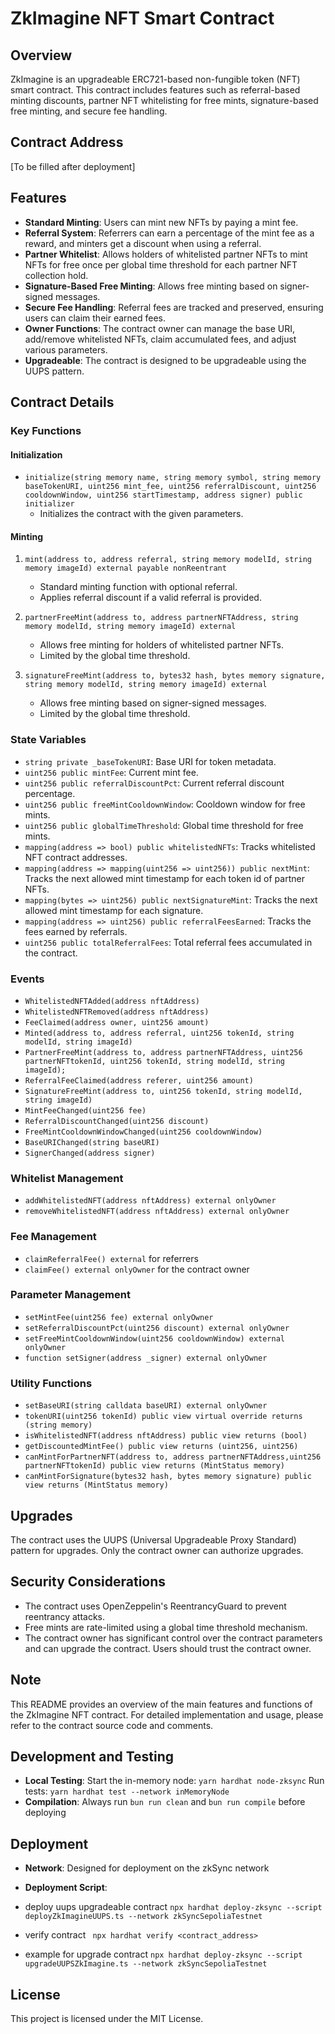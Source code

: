 # ZkImagine NFT Smart Contract

## Overview
ZkImagine is an upgradeable ERC721-based non-fungible token (NFT) smart contract. This contract includes features such as referral-based minting discounts, partner NFT whitelisting for free mints, signature-based free minting, and secure fee handling.

## Contract Address
[To be filled after deployment]

## Features
- **Standard Minting**: Users can mint new NFTs by paying a mint fee.
- **Referral System**: Referrers can earn a percentage of the mint fee as a reward, and minters get a discount when using a referral.
- **Partner Whitelist**: Allows holders of whitelisted partner NFTs to mint NFTs for free once per global time threshold for each partner NFT collection hold.
- **Signature-Based Free Minting**: Allows free minting based on signer-signed messages.
- **Secure Fee Handling**: Referral fees are tracked and preserved, ensuring users can claim their earned fees.
- **Owner Functions**: The contract owner can manage the base URI, add/remove whitelisted NFTs, claim accumulated fees, and adjust various parameters.
- **Upgradeable**: The contract is designed to be upgradeable using the UUPS pattern.

## Contract Details

### Key Functions

#### Initialization
- `initialize(string memory name, string memory symbol, string memory baseTokenURI, uint256 mint_fee, uint256 referralDiscount, uint256 cooldownWindow, uint256 startTimestamp, address signer) public initializer`
  - Initializes the contract with the given parameters.

#### Minting
1. `mint(address to, address referral, string memory modelId, string memory imageId) external payable nonReentrant`
   - Standard minting function with optional referral.
   - Applies referral discount if a valid referral is provided.

2. `partnerFreeMint(address to, address partnerNFTAddress, string memory modelId, string memory imageId) external`
   - Allows free minting for holders of whitelisted partner NFTs.
   - Limited by the global time threshold.

3. `signatureFreeMint(address to, bytes32 hash, bytes memory signature, string memory modelId, string memory imageId) external`
   - Allows free minting based on signer-signed messages.
   - Limited by the global time threshold.

### State Variables
- `string private _baseTokenURI`: Base URI for token metadata.
- `uint256 public mintFee`: Current mint fee.
- `uint256 public referralDiscountPct`: Current referral discount percentage.
- `uint256 public freeMintCooldownWindow`: Cooldown window for free mints.
- `uint256 public globalTimeThreshold`: Global time threshold for free mints.
- `mapping(address => bool) public whitelistedNFTs`: Tracks whitelisted NFT contract addresses.
- `mapping(address => mapping(uint256 => uint256)) public nextMint`: Tracks the next allowed mint timestamp for each token id of partner NFTs.
- `mapping(bytes => uint256) public nextSignatureMint`: Tracks the next allowed mint timestamp for each signature.
- `mapping(address => uint256) public referralFeesEarned`: Tracks the fees earned by referrals.
- `uint256 public totalReferralFees`: Total referral fees accumulated in the contract.

### Events
- `WhitelistedNFTAdded(address nftAddress)`
- `WhitelistedNFTRemoved(address nftAddress)`
- `FeeClaimed(address owner, uint256 amount)`
- `Minted(address to, address referral, uint256 tokenId, string modelId, string imageId)`
- `PartnerFreeMint(address to, address partnerNFTAddress, uint256 partnerNFTtokenId, uint256 tokenId, string modelId, string imageId);`
- `ReferralFeeClaimed(address referer, uint256 amount)`
- `SignatureFreeMint(address to, uint256 tokenId, string modelId, string imageId)`
- `MintFeeChanged(uint256 fee)`
- `ReferralDiscountChanged(uint256 discount)`
- `FreeMintCooldownWindowChanged(uint256 cooldownWindow)`
- `BaseURIChanged(string baseURI)`
- `SignerChanged(address signer)`

### Whitelist Management
- `addWhitelistedNFT(address nftAddress) external onlyOwner`
- `removeWhitelistedNFT(address nftAddress) external onlyOwner`

### Fee Management
- `claimReferralFee() external` for referrers
- `claimFee() external onlyOwner` for the contract owner

### Parameter Management
- `setMintFee(uint256 fee) external onlyOwner`
- `setReferralDiscountPct(uint256 discount) external onlyOwner`
- `setFreeMintCooldownWindow(uint256 cooldownWindow) external onlyOwner`
- `function setSigner(address _signer) external onlyOwner`

### Utility Functions
- `setBaseURI(string calldata baseURI) external onlyOwner`
- `tokenURI(uint256 tokenId) public view virtual override returns (string memory)`
- `isWhitelistedNFT(address nftAddress) public view returns (bool)`
- `getDiscountedMintFee() public view returns (uint256, uint256)`
- `canMintForPartnerNFT(address to, address partnerNFTAddress,uint256 partnerNFTtokenId) public view returns (MintStatus memory)`
- `canMintForSignature(bytes32 hash, bytes memory signature) public view returns (MintStatus memory)`

## Upgrades
The contract uses the UUPS (Universal Upgradeable Proxy Standard) pattern for upgrades. Only the contract owner can authorize upgrades.

## Security Considerations
- The contract uses OpenZeppelin's ReentrancyGuard to prevent reentrancy attacks.
- Free mints are rate-limited using a global time threshold mechanism.
- The contract owner has significant control over the contract parameters and can upgrade the contract. Users should trust the contract owner.

## Note
This README provides an overview of the main features and functions of the ZkImagine NFT contract. For detailed implementation and usage, please refer to the contract source code and comments.


## Development and Testing
- **Local Testing**: 
  Start the in-memory node: `yarn hardhat node-zksync`
  Run tests: `yarn hardhat test --network inMemoryNode`
- **Compilation**: 
  Always run `bun run clean` and `bun run compile` before deploying

## Deployment
- **Network**: Designed for deployment on the zkSync network

- **Deployment Script**:

- deploy uups upgradeable contract
`npx hardhat deploy-zksync --script deployZkImagineUUPS.ts --network zkSyncSepoliaTestnet`

- verify contract 
` npx hardhat verify <contract_address>`

- example for upgrade contract
`npx hardhat deploy-zksync --script upgradeUUPSZkImagine.ts --network zkSyncSepoliaTestnet`
## License
This project is licensed under the MIT License.